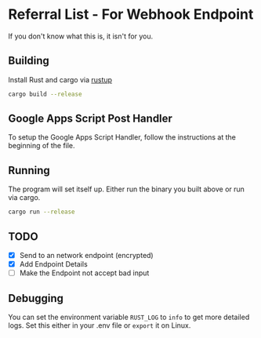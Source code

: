 # Referral List - For Webhook Endpoint

If you don't know what this is, it isn't for you.

## Building

Install Rust and cargo via [rustup](https://rustup.rs)

```bash
cargo build --release
```

## Google Apps Script Post Handler

To setup the Google Apps Script Handler, follow the instructions at the beginning of the file.

## Running

The program will set itself up. Either run the binary you built above or run
via cargo.

```bash
cargo run --release
```

## TODO

- [X] Send to an network endpoint (encrypted)
- [X] Add Endpoint Details
- [ ] Make the Endpoint not accept bad input

## Debugging

You can set the environment variable ``RUST_LOG`` to ``info`` to get more
detailed logs.
Set this either in your .env file or ``export`` it on Linux.

